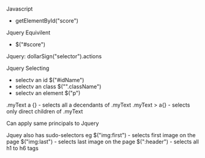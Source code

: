 <!-- JQUERY -->

Javascript
- getElementById("score")

Jquery Equivilent
- $("#score")

Jquery: dollarSign("selector").actions

Jquery Selecting
- selectv an id         $("#idName")
- selectv an class      $("".className")
- selectv an element    $("p")


<!--CSS: selecting children or all decendants-->
.myText a {}  - selects all a decendants of .myText
.myText > a{} - selects only direct children of .myText  

Can apply same principals to Jquery

Jquey also has sudo-selectors
eg 
$("img:first")  - selects first image on the page
$("img:last")  - selects last image on the page
$(":header")    - selects all h1 to h6 tags